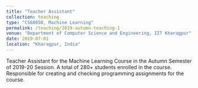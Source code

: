 ```yaml
---
title: "Teacher Assistant"
collection: teaching
type: "CS60050, Machine Learning"
permalink: /teaching/2019-autumn-teaching-1
venue: "Department of Computer Science and Engineering, IIT Kharagpur"
date: 2019-07-01
location: "Kharagpur, India"
---
```


Teacher Assistant for the Machine Learning Course in the Autumn Semester of 2019-20 Session. A total of 280+ students enrolled in the course. Responsible for creating and checking programming assignments for the course.
